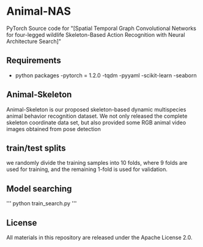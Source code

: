 # Animal-NAS
PyTorch Source code for "[Spatial Temporal Graph Convolutional Networks for four-legged wildlife Skeleton-Based Action Recognition with Neural Architecture Search]"

## Requirements
- python packages
  -pytorch = 1.2.0
  -tqdm
  -pyyaml
  -scikit-learn
  -seaborn

## Animal-Skeleton
Animal-Skeleton is our proposed skeleton-based dynamic multispecies animal behavior recognition dataset. We not only released the complete skeleton coordinate data set, but also provided some RGB animal video images obtained from pose detection

## train/test splits
we randomly divide the training samples into 10 folds, where 9 folds are used for training, and the remaining 1-fold is used for validation.

## Model searching
'''
python train_search.py
'''

## License
All materials in this repository are released under the Apache License 2.0.
  
